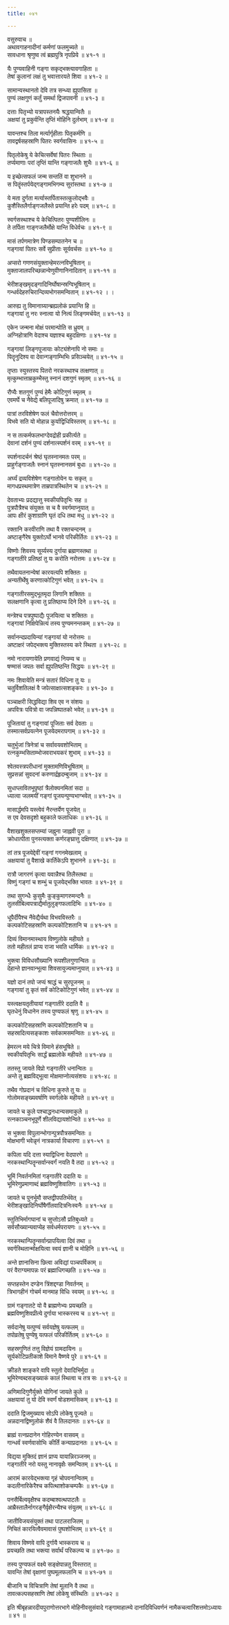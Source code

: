 ```yaml
---
title: ०४१

---
```

वसुरुवाच ॥  
अथावगाहनादीनां कर्मणां फलमुच्यते ॥  
सावधाना श्रृणुष्व त्वं ब्रह्मपुत्रि नृपप्रिये ॥ ४१-१ ॥  
  
यैः पुण्यवाहिनी गङ्गा सकृद्भक्त्यावगाहिता ॥  
तेषां कुलानां लक्षं तु भवात्तारयते शिवा ॥ ४१-२ ॥  
  
सामान्यस्थानतो देवि तत्र सन्ध्या ह्युपासिता ॥  
पुण्यं लक्षगुणं कर्तुं समर्था द्विजपावनी ॥ ४१-३ ॥  
  
दत्ताः पितृभ्यो यत्रापस्तनयैः श्रद्धयान्वितैः ॥  
अक्षयां तु प्रकुर्वन्ति तृप्तिं मोहिनि दुर्लभाम् ॥ ४१-४ ॥  
  
यावन्तश्च तिला मर्त्यार्गृहीताः पितृकर्मणि ॥  
तावद्वर्षसहस्राणि पितरः स्वर्गवासिनः ॥ ४१-५ ॥  
  
पितृलोकेषु ये केचित्सर्वेषां पितरः स्थिताः ॥  
तर्प्यमाणाः परां तृप्तिं यान्ति गङ्गाजलैः शुभैः ॥ ४१-६ ॥  
  
य इच्छेत्सफलं जन्म सन्ततिं वा शुभानने ॥  
स पितॄंस्तर्पयेद्गङ्गामभिगम्य सुरांस्तथा ॥ ४१-७ ॥  
  
ये मता दुर्गता मर्त्यास्तर्पितास्तत्कुलोद्भवैः ॥  
कुशैस्तिलैर्गाङ्गजलैस्ते प्रयान्ति हरेः पदम् ॥ ४१-८ ॥  
  
स्वर्गसस्थाश्च ये केचित्पितरः पुण्यशीलिनः ॥  
ते तर्पिता गाङ्गजलैर्मोक्षे यान्ति विधेर्वचः ॥ ४१-९ ॥  
  
मासं तर्पणमात्रेण पिण्डसम्पातनेन च ॥  
गङ्गायां पितरः सर्वे सुप्रीताः सूर्यवर्चसः ॥ ४१-१० ॥  
  
अप्सरो गणणसंयुक्तान्हेमरत्नविभूषितान् ॥  
मुक्ताजालपरिच्छन्नान्वेणुवीणानिनादितान् ॥ ४१-११ ॥  
  
भेरीशङ्खमृदङ्गादिनिर्घोषान्स्रग्विभूषितान् ॥  
गन्धर्वदेहरुचिरान्दिव्यभोगसमन्वितान् ॥ ४१-१२ । ।  
  
आरुह्य तु विमानाग्र्यान्ब्रह्यलोकं प्रयान्ति हि ॥  
गङ्गायां तु नरः स्नात्वा यो नित्यं लिङ्गमर्चयेत् ॥ ४१-१३ ॥  
  
एकेन जन्मना मोक्षं परमान्पोति स ध्रुवम् ॥  
अग्निहोत्राणि वेदाश्च यज्ञाश्च बहुदक्षिणाः ॥ ४१-१४ ॥  
  
गङ्गायां लिङ्गपूजायाः कोट्यंशेनापि नो समाः ॥  
पितॄनुदिश्य वा देवान्गङ्गाम्भिभिः प्रसिञ्चयेत् ॥ ४१-१५ ॥  
  
तृप्ताः स्युस्तस्य पितरो नरकस्थाश्च तत्क्षणात् ॥  
मृत्कुम्भात्ताम्रकुम्भैस्तु स्नानं दशगुणं स्मृतम् ॥ ४१-१६ ॥  
  
रौप्यैः शतगुणं पुण्यं हेमैः कोटिगुणं स्मृतम् ॥  
एवमर्घे च नैवेद्ये बलिपूजादिषु क्रमात् ॥ ४१-१७ ॥  
  
पात्रां तरविशेषेण फलं चैवोत्तरोत्तरम् ॥  
विभवे सति यो मोहान्न कुर्याद्विधिविस्तरम् ॥ ४१-१८ ॥  
  
न स तत्कर्मफलभाग्देवद्रोही प्रकीर्त्यते ॥  
देवानां दर्शनं पुण्यं दर्शनात्स्पर्शनं वरम् ॥ ४१-१९ ॥  
  
स्पर्शनादर्चनं श्रेष्ठं घृतस्नानमतः परम् ॥  
प्राहुर्गङ्गाजलैः स्नानं घृतस्नानसमं बुधाः ॥ ४१-२० ॥  
  
अर्घ्यं द्रव्यविशेषेण गङ्गातोयेन यः सकृत् ॥  
मागधप्रस्थमात्रेण ताम्रपात्रस्थितेन च ॥ ४१-२१ ॥  
  
देवताभ्यः प्रदद्यात्तु स्वकीयपितृभिः सह ॥  
पुत्रपौत्रैश्च संयुक्तः स च वै स्वर्गमाप्नुयात् ॥  
आपः क्षीरं कुशाग्राणि घृतं दधि तथा मधु ॥ ४१-२२ ॥  
  
रक्तानि करवीराणि तथा वै रक्तचन्दनम् ॥  
अष्टाङ्गैरेष युक्तोऽर्घो भानवे परिकीर्तितः ॥ ४१-२३ ॥  
  
विष्णोः शिवस्य सूर्य्यस्य दुर्गाया ब्रह्मणस्तथा ॥  
गङ्गातीरे प्रतिष्ठां तु यः करोति नरोत्तमः ॥ ४१-२४ ॥  
  
तथैवायतनान्येषां कारयत्यपि शक्तितः ॥  
अन्यतीर्थेषु करणात्कोटिगुणं भवेत् ॥ ४१-२५ ॥  
  
गङ्गातीरसमुद्भूतमृदा लिगानि शक्तितः ॥  
सलक्षणानि कृत्वा तु प्रतिष्ठाप्य दिने दिने ॥ ४१-२६ ॥  
  
मन्त्रेश्च पत्रपुष्पाद्यैः पूजयित्वा च शक्तितः ॥  
गङ्गायां निक्षिपेन्नित्यं तस्य पुण्यमनन्तकम् ॥ ४१-२७ ॥  
  
सर्वानन्दप्रदायिन्यां गङ्गायां यो नरोत्तमः ॥  
अष्टाक्षरं जपेद्भक्त्य मुक्तिस्तस्य करे स्थिता ॥ ४१-२८ ॥  
  
नमो नारायणायेति प्रणवाद्यं नियम्य च ॥  
षण्मासं जपतः सर्वा ह्युपतिष्ठन्ति सिद्धयः ॥ ४१-२९ ॥  
  
नमः शिवायेति मन्त्रं सतारं विधिना तु यः ॥  
चतुर्विशतिलक्षं वै जपेत्साक्षात्सशङ्करः ॥ ४१-३० ॥  
  
पञ्चाक्षरी सिद्धविद्या शिव एव न संशयः ॥  
अपवित्रः पवित्रो वा जपन्निष्पातको भवेत् ॥ ४१-३१ ॥  
  
पूजितायां तु गङ्गायां पूजिताः सर्व देवताः ॥  
तस्मात्सर्वप्रयत्नेन पूजयेदमरापगाम् ॥ ४१-३२ ॥  
  
चतुर्भुजां त्रिनेत्रां च सर्वावयवशोभिताम् ॥  
रत्नकुम्भसिताम्भोजवराभयकरं शुभाम् ॥ ४१-३३ ॥  
  
श्वेतवस्त्रपरीधानां मुक्तामणिविभूषिताम् ॥  
सुप्रसन्नां सुवदनां करुणार्द्रहृदम्बुजाम् ॥ ४१-३४ ॥  
  
सुधाप्लावितभूपृष्ठां त्रैलोक्यनमितां सदा ॥  
ध्यात्वा जलमयीं गङ्गां पूजयन्पुण्यभाग्भवेत् ॥ ४१-३५ ॥  
  
मासार्द्धमपि यस्त्वेवं नैरन्तर्येण पूजयेत् ॥  
स एव देवसदृशो बहुकाले फलाधिकः ॥ ४१-३६ ॥  
  
वैशाखशुक्लसप्तम्यां जह्नुना जाह्नवी पुरा ॥  
क्रोधात्पीता पुनस्त्यक्ता कर्णरङ्घ्रात्तु दक्षिणात् ॥ ४१-३७ ॥  
  
तां तत्र पूजयेद्देवीं गङ्गां गगनमेखलाम् ॥  
अक्षयायां तु वैशाखे कार्तिकेऽपि शुभानने ॥ ४१-३८ ॥  
  
रात्रौ जागरणं कृत्वा यवान्नैश्च तिलैस्तथा ॥  
विष्णुं गङ्गां च शम्भुं च पूजयेद्भक्ति भावतः ॥ ४१-३९ ॥  
  
तथा सुगन्धैः कुसुमैः कुङ्कुमागरुमन्दनैः ॥  
तुलसीबिल्वपत्राद्यैर्मातुलुङ्गफलादिभिः ॥ ४१-४० ॥  
  
धूपैर्दीपैश्च नैवेद्यैर्यथा विभवविस्तरैः ॥  
कल्पकोटिसहस्राणि कल्पकोटिशतानि च ॥ ४१-४१ ॥  
  
दिव्यं विमानमास्थाय विष्णुलोके महीयते ॥  
ततो महीतलं प्राप्य राजा भवति धार्मिकः ॥ ४१-४२ ॥  
  
भुक्त्वा विविधसौख्यानि रूपशीलगुणान्वितः ॥  
देहान्ते ज्ञानवान्भूत्वा शिवसायुज्यमाप्नुयात् ॥ ४१-४३ ॥  
  
यज्ञो दानं तपो जप्यं श्राद्धं च सुरपूजनम् ॥  
गङ्गायां तु कृतं सर्वं कोटिकोटिगुणं भवेत् ॥ ४१-४४ ॥  
  
यस्त्वक्षयतृतीयायां गङ्गातीरे ददाति वै ॥  
घृतधेनुं विधानेन तस्य पुण्यफलं श्रृणु ॥ ४१-४५ ॥  
  
कल्पकोटिसहस्राणि कल्पकोटिशतानि च ॥  
सहस्रादित्यसङ्काशः सर्वकामसमन्वितः ॥ ४१-४६ ॥  
  
हेमरत्न मये चित्रे विमाने हंसभूषिते ॥  
स्वकीयपितृभिः सार्द्धं ब्रह्मलोके महीयते ॥ ४१-४७ ॥  
  
ततस्तु जायते विप्रो गङ्गातीरे धनान्वितः ॥  
अन्ते तु ब्रह्मविद्भूत्वा मोक्षमाप्नोत्यसंशयः ॥ ४१-४८ ॥  
  
तथैव गोप्रदानं च विधिना कुरुते तु यः ॥  
गोलोमसङ्ख्यवर्षाणि स्वर्गलोके महीयते ॥ ४१-४९ ॥  
  
जायते च कुले पश्चाद्धनधान्यसमाकुले ॥  
रत्नकाञ्चनभूपूर्णे शीलविद्यायशोन्विते ॥ ४१-५० ॥  
  
स भुक्त्वा विपुलान्भोगान्पुत्रपौत्रसमन्वितः ॥  
मोक्षभागी भवेन्नृनं नात्रकार्या विचारणा ॥ ४१-५१ ॥  
  
कपिला यदि दत्ता स्याद्विधिना वेदपारगे ॥  
नरकस्थान्पितॄन्सर्वान्स्वर्गं नयति वै तदा ॥ ४१-५२ ॥  
  
भूमिं निवर्तनमितां गङ्गातीरे ददाति यः ॥  
भूमिरेणुप्रमाणाब्दं ब्रह्मविष्णुशिवातिगः ॥ ४१-५३ ॥  
  
जायते च पुनर्भूमौ सप्तद्वीपपतिर्भवेत् ॥  
भेरीशङ्खादिनिर्घोषैर्गीतवादित्रनिःस्वनैः ॥ ४१-५४ ॥  
  
स्तुतिभिर्मागघानां च सुप्तोऽसौ प्रतिबुध्यते ॥  
सर्वसौख्यान्यवाप्येह सर्वधर्मपरायणः ॥ ४१-५५ ॥  
  
नरकस्थान्पितॄन्सर्वान्प्रापयित्वा दिवं तथा ॥  
स्वर्गस्थितान्मोक्षयित्वा स्वयं ज्ञानी च मोहिनि ॥ ४१-५६ ॥  
  
अन्ते ज्ञानासिना छित्वा अविद्यां पञ्चपर्विकाम् ॥  
परं वैराग्यमापन्नः परं ब्रह्माधिगच्छति ॥ ४१-५७ ॥  
  
सप्तहस्तेन दण्डेन त्रिंशद्दण्डा निवर्तनम् ॥  
त्रिभागहीनं गोचर्म मानमाह विधिः स्वयम् ॥ ४१-५८ ॥  
  
ग्रामं गङ्गातटे यो वै ब्राह्मणेभ्यः प्रयच्छति ॥  
ब्रह्मविष्णुशिवप्रीत्ये दुर्गाया भास्करस्य च ॥ ४१-५९ ॥  
  
सर्वदानेषु यत्पुण्यं सर्वयज्ञेषु यत्फलम् ॥  
तपोव्रतेषु पुण्येषु यत्फलं परिकीर्तितम् ॥ ४१-६० ॥  
  
सहस्रगुणितं तत्तु विज्ञेयं ग्रामदायिनः ॥  
सूर्यकोटिप्रतीकाशे विमाने वैष्णवे पुरे ॥ ४१-६१ ॥  
  
क्रीडते शाङ्करे वापि स्तुतो देवादिभिर्मुदा ॥  
भूमिरेण्वब्दसङ्ख्याकं कालं स्थित्वा च तत्र सः ॥ ४१-६२ ॥  
  
अणिमादिगुणैर्युक्ते योगिनां जायते कुले ॥  
अक्षयायां तु यो देवि स्वर्णं षोडशमासिकम् ॥ ४१-६३ ॥  
  
ददाति द्विजमुख्याय सोऽपि लोकेषु पूज्यते ॥  
अन्नदानाद्विष्णुलोकं शैवं वै तिलदानतः ॥ ४१-६४ ॥  
  
ब्राह्मं रत्नप्रदानेन गोहिरण्येन वासवम् ॥  
गान्धर्वं स्वर्णवासोभिः कीर्तिं कन्याप्रदानतः ॥ ४१-६५ ॥  
  
विद्यया मुक्तिदं ज्ञानं प्राप्य यायान्निरञ्जनम् ॥  
गङ्गातीरे नरो यस्तु नानावृक्षैः समन्वितम् ॥ ४१-६६ ॥  
  
आरामं कारयेद्भक्त्या गृहं चोपवनान्वितम् ॥  
कदलीनारिकेरैश्च कपित्थाशोकचम्पकैः ॥ ४१-६७ ॥  
  
पनसैर्बिल्ववृक्षैश्च कदम्बाश्वत्थपाटलैः ॥  
आम्रैस्तालैर्नागरङ्गैर्वृक्षैरन्यैश्च संयुतम् ॥ ४१-६८ ॥  
  
जातीविजयसंयुक्तं तथा पाटलराजितम् ॥  
निचितं कारयित्वैवमावासं पुष्पशोभितम् ॥ ४१-६९ ॥  
  
शिवाय विष्णवे वापि दुर्गायै भास्कराय च ॥  
प्रयच्छति तथा भक्त्या सर्वार्थं परिकल्प्य च ॥ ४१-७० ॥  
  
तस्य पुण्यफलं वक्ष्ये सङ्क्षेपान्नतु विस्तरात् ॥  
यावन्ति तेषां वृक्षाणां पुष्पमूलफलानि च ॥ ४१-७१ ॥  
  
बीजानि च विचित्राणि तेषां मूलानि वै तथा ॥  
तावत्कल्पसहस्राणि तेषां लोकेषु संस्थितिः ॥ ४१-७२ ॥  
  
इति श्रीबृहन्नारदीयपुराणोत्तरभागे मोहिनीवसुसंवादे गङ्गामाहात्म्ये दानादिविधिवर्णनं नामैकचत्वारिंशत्तमोऽध्यायः ॥ ४१ ॥